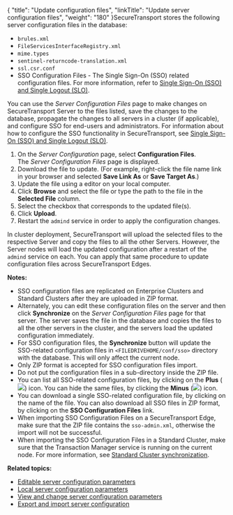 {
    "title": "Update configuration files",
    "linkTitle": "Update server configuration files",
    "weight": "180"
}<span class="mc-variable axway_variables.Component_Short_Name variable">SecureTransport</span> stores the following server configuration files in the database:

-   `brules.xml`
-   `FileServicesInterfaceRegistry.xml`
-   `mime.types`
-   `sentinel-returncode-translation.xml`
-   `ssl.csr.conf`
-   SSO Configuration Files - The Single Sign-On (SSO) related configuration files. For more information, refer to <a href="../../../c_st_authentication/c_st_about_sso#SSO" class="MCXref xref">Single Sign-On (SSO) and Single Logout (SLO)</a>.

You can use the *Server Configuration Files* page to make changes on <span class="mc-variable axway_variables.Component_Short_Name variable">SecureTransport</span> Server to the files listed, save the changes to the database, propagate the changes to all servers in a cluster (if applicable), and configure SSO for end-users and administrators. For information about how to configure the SSO functionality in <span class="mc-variable axway_variables.Component_Short_Name variable">SecureTransport</span>, see <a href="../../../c_st_authentication/c_st_about_sso#SSO" class="MCXref xref">Single Sign-On (SSO) and Single Logout (SLO)</a>.

1.  On the *Server Configuration* page, select **Configuration Files**.  
    The *Server Configuration Files* page is displayed.
2.  Download the file to update. (For example, right-click the file name link in your browser and selected **Save Link As** or **Save Target As**.)
3.  Update the file using a editor on your local computer.
4.  Click **Browse** and select the file or type the path to the file in the **Selected File** column.
5.  Select the checkbox that corresponds to the updated file(s).
6.  Click **Upload**.
7.  Restart the `admind` service in order to apply the configuration changes.

In cluster deployment, <span class="mc-variable axway_variables.Component_Short_Name variable">SecureTransport</span> will upload the selected files to the respective Server and copy the files to all the other Servers. However, the Server nodes will load the updated configuration after a restart of the `admind` service on each.
You can apply that same procedure to update configuration files across <span class="mc-variable axway_variables.Component_Short_Name variable">SecureTransport</span> Edges.

**Notes:**

-   SSO configuration files are replicated on Enterprise Clusters and Standard Clusters after they are uploaded in ZIP format.
-   Alternately, you can edit these configuration files on the server and then click **Synchronize** on the *Server Configuration Files* page for that server. The server saves the file in the database and copies the files to all the other servers in the cluster, and the servers load the updated configuration immediately.
-   For SSO configuration files, the **Synchronize** button will update the SSO-related configuration files in `<FILEDRIVEHOME/conf/sso>` directory with the database. This will only affect the current node.
-   Only ZIP format is accepted for SSO configuration files import.
-   Do not put the configuration files in a sub-directory inside the ZIP file.
-   You can list all SSO-related configuration files, by clicking on the **Plus** (![](/Images/SecureTransport/plus_icon.png)) icon. You can hide the same files, by clicking the **Minus** (![](/Images/SecureTransport/minus_icon.png)) icon.
-   You can download a single SSO-related configuration file, by clicking on the name of the file. You can also download all SSO files in ZIP format, by clicking on the **SSO Configuration Files** link.
-   When importing SSO Configuration Files on a SecureTransport Edge, make sure that the ZIP file contains the `sso-admin.xml`, otherwise the import will not be successful.
-   When importing the SSO Configuration Files in a Standard Cluster, make sure that the Transaction Manager service is running on the current node. For more information, see <a href="../../../c_st_standardclustering/c_st_managestandardcluster/c_st_standard_cluster_synchronization" class="MCXref xref">Standard Cluster synchronization</a>.

**Related topics:**

-   <a href="../c_st_editable_server_configuration_parameters" class="MCXref xref">Editable server configuration parameters</a>
-   <a href="../c_st_local_server_configuration_parameters" class="MCXref xref">Local server configuration parameters</a>
-   <a href="../t_st_serverconfigurationparameters" class="MCXref xref">View and change server configuration parameters</a>
-   <a href="../t_st_serverconfigurationexportimport" class="MCXref xref">Export and import server configuration</a>

